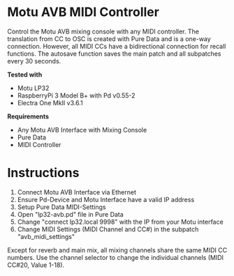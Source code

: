 # Motu AVB MIDI Controller

Control the Motu AVB mixing console with any MIDI controller. The translation from CC to OSC is created with Pure Data and is a one-way connection. However, all MIDI CCs have a bidirectional connection for recall functions. The autosave function saves the main patch and all subpatches every 30 seconds.

**Tested with**
- Motu LP32
- RaspberryPi 3 Model B+ with Pd v0.55-2
- Electra One MkII v3.6.1

**Requirements**
- Any Motu AVB Interface with Mixing Console
- Pure Data
- MIDI Controller

# Instructions
1. Connect Motu AVB Interface via Ethernet
2. Ensure Pd-Device and Motu Interface have a valid IP address
3. Setup Pure Data MIDI-Settings
4. Open "lp32-avb.pd" file in Pure Data
5. Change "connect lp32.local 9998" with the IP from your Motu interface
6. Change MIDI Settings (MIDI Channel and CC#) in the subpatch "avb_midi_settings"

Except for reverb and main mix, all mixing channels share the same MIDI CC numbers. Use the channel selector to change the individual channels (MIDI CC#20, Value 1-18).
